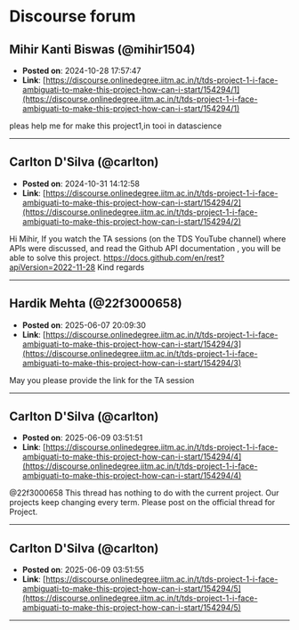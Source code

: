 # Discourse forum

## Mihir Kanti Biswas (@mihir1504)
- **Posted on**: 2024-10-28 17:57:47
- **Link**: [https://discourse.onlinedegree.iitm.ac.in/t/tds-project-1-i-face-ambiguati-to-make-this-project-how-can-i-start/154294/1](https://discourse.onlinedegree.iitm.ac.in/t/tds-project-1-i-face-ambiguati-to-make-this-project-how-can-i-start/154294/1)

pleas help me for make this project1,in tooi in datascience

---

## Carlton D'Silva (@carlton)
- **Posted on**: 2024-10-31 14:12:58
- **Link**: [https://discourse.onlinedegree.iitm.ac.in/t/tds-project-1-i-face-ambiguati-to-make-this-project-how-can-i-start/154294/2](https://discourse.onlinedegree.iitm.ac.in/t/tds-project-1-i-face-ambiguati-to-make-this-project-how-can-i-start/154294/2)

Hi Mihir,
If you watch the TA sessions (on the TDS YouTube channel) where APIs were discussed, and read the Github API documentation , you will be able to solve this project.
https://docs.github.com/en/rest?apiVersion=2022-11-28
Kind regards

---

## Hardik Mehta  (@22f3000658)
- **Posted on**: 2025-06-07 20:09:30
- **Link**: [https://discourse.onlinedegree.iitm.ac.in/t/tds-project-1-i-face-ambiguati-to-make-this-project-how-can-i-start/154294/3](https://discourse.onlinedegree.iitm.ac.in/t/tds-project-1-i-face-ambiguati-to-make-this-project-how-can-i-start/154294/3)

May you please provide the link for the TA session

---

## Carlton D'Silva (@carlton)
- **Posted on**: 2025-06-09 03:51:51
- **Link**: [https://discourse.onlinedegree.iitm.ac.in/t/tds-project-1-i-face-ambiguati-to-make-this-project-how-can-i-start/154294/4](https://discourse.onlinedegree.iitm.ac.in/t/tds-project-1-i-face-ambiguati-to-make-this-project-how-can-i-start/154294/4)

@22f3000658 This thread has nothing to do with the current project. Our projects keep changing every term. Please post on the official thread for Project.

---

## Carlton D'Silva (@carlton)
- **Posted on**: 2025-06-09 03:51:55
- **Link**: [https://discourse.onlinedegree.iitm.ac.in/t/tds-project-1-i-face-ambiguati-to-make-this-project-how-can-i-start/154294/5](https://discourse.onlinedegree.iitm.ac.in/t/tds-project-1-i-face-ambiguati-to-make-this-project-how-can-i-start/154294/5)



---
